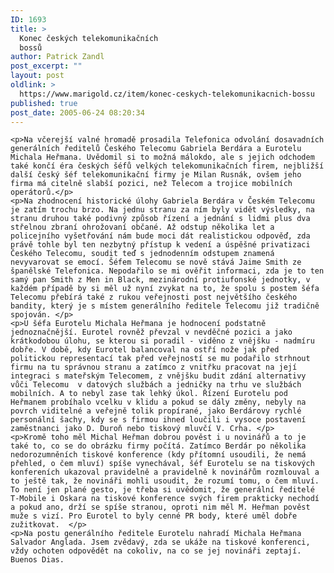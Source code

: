 ```yaml
---
ID: 1693
title: >
  Konec českých telekomunikačních
  bossů
author: Patrick Zandl
post_excerpt: ""
layout: post
oldlink: >
  https://www.marigold.cz/item/konec-ceskych-telekomunikacnich-bossu
published: true
post_date: 2005-06-24 08:20:34
---
```

	<p>Na včerejší valné hromadě prosadila Telefonica odvolání dosavadních generálních ředitelů Českého Telecomu Gabriela Berdára a Eurotelu Michala Heřmana. Uvědomil si to možná málokdo, ale s jejich odchodem také končí éra českých šéfů velkých telekomunikačních firem, nejbližší další český šéf telekomunikační firmy je Milan Rusnák, ovšem jeho firma má citelně slabší pozici, než Telecom a trojice mobilních operátorů.</p>
	<p>Na zhodnocení historické úlohy Gabriela Berdára v Českém Telecomu je zatím trochu brzo. Na jednu stranu za ním byly vidět výsledky, na stranu druhou také podivný způsob řízení a jednání s lidmi plus dva střelnou zbraní ohrožovaní občané. Až odstup několika let a policejního vyšetřování nám bude moci dát realistickou odpověď, zda právě tohle byl ten nezbytný přístup k vedení a úspěšné privatizaci Českého Telecomu, soudit teď s jednodenním odstupem znamená nevyvarovat se emocí. Šéfem Telecomu se nově stává Jaime Smith ze španělské Telefonica. Nepodařilo se mi ověřit informaci, zda je to ten samý pan Smith z Men in Black, mezinárodní protiufonské jednotky, v každém případě by si měl už nyní zvykat na to, že spolu s postem šéfa Telecomu přebírá také z rukou veřejnosti post největšího českého bandity, který je s místem generálního ředitele Telecomu již tradičně spojován. </p>
	<p>U šéfa Eurotelu Michala Heřmana je hodnocení podstatně jednoznačnější. Eurotel rovněž převzal v nevděčné pozici a jako krátkodobou úlohu, se kterou si poradil - viděno z vnějšku - nadmíru dobře. V době, kdy Eurotel balancoval na ostří nože jak před politickou representací tak před veřejností se mu podařilo strhnout firmu na tu správnou stranu a zatímco z vnitřku pracovat na její integraci s mateřským Telecomem, z vnějšku budit zdání alternativy vůči Telecomu  v datových službách a jedničky na trhu ve službách mobilních. A to nebyl zase tak lehký úkol. Řízení Eurotelu pod Heřmanem probíhalo vcelku v klidu a pokud se dály změny, nebyly na povrch viditelné a veřejně tolik propírané, jako Berdárovy rychlé personální šachy, kdy se s firmou ihned loučili i vysoce postavení zaměstnanci jako D. Duroň nebo tiskový mluvčí V. Crha. </p>
	<p>Kromě toho měl Michal Heřman dobrou pověst i u novinářů a to je také to, co se do obrázku firmy počítá. Zatímco Berdár po několika nedorozumněních tiskové konference (kdy přítomní usoudili, že nemá přehled, o čem mluví) spíše vynechával, šéf Eurotelu se na tiskových konfereních ukazoval pravidelně a pravidelně k novinářům rozmlouval a to ještě tak, že novináři mohli usoudit, že rozumí tomu, o čem mluví. To není jen plané gesto, je třeba si uvědomit, že generální ředitelé T-Mobile i Oskara na tiskové konference svých firem prakticky nechodí a pokud ano, drží se spíše stranou, oproti nim měl M. Heřman pověst muže s vizí. Pro Eurotel to byly cenné PR body, které uměl dobře zužitkovat.  </p>
	<p>Na postu generálního ředitele Eurotelu nahradí Michala Heřmana Salvador Anglada. Jsem zvědavý, zda se ukáže na tiskové konferenci, vždy ochoten odpovědět na cokoliv, na co se jej novináři zeptají. Buenos Dias.
</p>